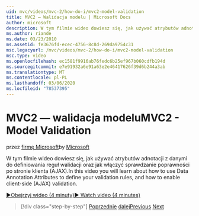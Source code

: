 ```yaml
---
uid: mvc/videos/mvc-2/how-do-i/mvc2-model-validation
title: MVC2 — Walidacja modelu | Microsoft Docs
author: microsoft
description: W tym filmie wideo dowiesz się, jak używać atrybutów adnotacji z danymi do definiowania reguł walidacji oraz jak włączyć sprawdzanie poprawności po stronie klienta (AJAX).
ms.author: riande
ms.date: 03/23/2010
ms.assetid: fe3676fd-ecec-4756-8c8d-269da9754c31
msc.legacyurl: /mvc/videos/mvc-2/how-do-i/mvc2-model-validation
msc.type: video
ms.openlocfilehash: ec1581f9916ab76fedc6b25ef967b060cdfb194d
ms.sourcegitcommit: e7e91932a6e91a63e2e46417626f39d6b244a3ab
ms.translationtype: MT
ms.contentlocale: pl-PL
ms.lasthandoff: 03/06/2020
ms.locfileid: "78537395"
---
```

# <a name="mvc2---model-validation"></a><span data-ttu-id="4939a-103">MVC2 — walidacja modelu</span><span class="sxs-lookup"><span data-stu-id="4939a-103">MVC2 - Model Validation</span></span>

<span data-ttu-id="4939a-104">przez [firmę Microsoft](https://github.com/microsoft)</span><span class="sxs-lookup"><span data-stu-id="4939a-104">by [Microsoft](https://github.com/microsoft)</span></span>

<span data-ttu-id="4939a-105">W tym filmie wideo dowiesz się, jak używać atrybutów adnotacji z danymi do definiowania reguł walidacji oraz jak włączyć sprawdzanie poprawności po stronie klienta (AJAX).</span><span class="sxs-lookup"><span data-stu-id="4939a-105">In this video you will learn about how to use Data Annotation Attributes to define your validation rules, and how to enable client-side (AJAX) validation.</span></span>

[<span data-ttu-id="4939a-106">&#9654;Obejrzyj wideo (4 minuty)</span><span class="sxs-lookup"><span data-stu-id="4939a-106">&#9654; Watch video (4 minutes)</span></span>](https://channel9.msdn.com/Blogs/ASP-NET-Site-Videos/mvc2-model-validation)

> [!div class="step-by-step"]
> <span data-ttu-id="4939a-107">[Poprzednie](mvc2-stronglytyped-helpers.md)
> [dalej](mvc2-template-customization.md)</span><span class="sxs-lookup"><span data-stu-id="4939a-107">[Previous](mvc2-stronglytyped-helpers.md)
[Next](mvc2-template-customization.md)</span></span>
